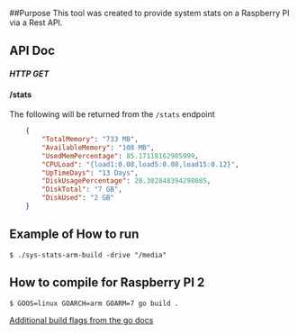 ##Purpose
This tool was created to provide system stats on a Raspberry PI via a Rest API.

## API Doc
#### ***HTTP GET***
#### /stats
The following will be returned from the `/stats` endpoint

```json
	{
		"TotalMemory": "733 MB",
		"AvailableMemory": "108 MB",
		"UsedMemPercentage": 85.17118162985999,
		"CPULoad": "{load1:0.08,load5:0.08,load15:0.12}",
		"UpTimeDays": "13 Days",
		"DiskUsagePercentage": 28.302848394298085,
		"DiskTotal": "7 GB",
		"DiskUsed": "2 GB"
	}
```

## Example of How to run
`$ ./sys-stats-arm-build -drive "/media"`

## How to compile for Raspberry PI 2
`$ GOOS=linux GOARCH=arm GOARM=7 go build .`

[Additional build flags from the go docs](https://golang.org/doc/install/source#environment)
